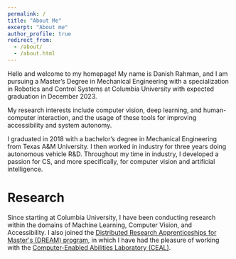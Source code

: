 ```yaml
---
permalink: /
title: "About Me"
excerpt: "About me"
author_profile: true
redirect_from: 
  - /about/
  - /about.html
---
```


Hello and welcome to my homepage! My name is Danish Rahman, and I am pursuing a Master’s Degree in Mechanical Engineering with a specialization in Robotics and Control Systems at Columbia University with  expected graduation in December 2023. 

My research interests include computer vision, deep learning, and human-computer interaction, and the usage of these tools for improving accessibility and system autonomy.

I graduated in 2018 with a bachelor’s degree in Mechanical Engineering from Texas A&M University. I then worked in industry for three years doing autonomous vehicle R&D. Throughout my time in industry, I developed a passion for CS, and more specifically, for computer vision and artificial intelligence. 

Research
======
Since starting at Columbia University, I have been conducting research within the domains of Machine Learning, Computer Vision, and Accessibility. I also joined the [Distributed Research Apprenticeships for Master's (DREAM) program](https://baselhindi.github.io/dreamprogram/), in which I have had the pleasure of working with the [Computer-Enabled Abilities Laboratory (CEAL)](https://ceal.cs.columbia.edu). 
